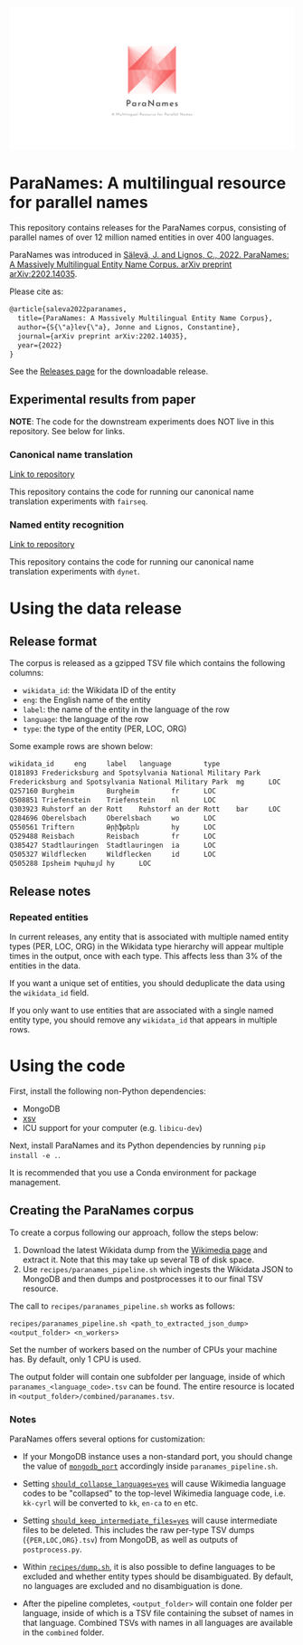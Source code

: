 <img src="data/paranames_banner.png"></img>

# ParaNames: A multilingual resource for parallel names

This repository contains releases for the ParaNames corpus, consisting of parallel names of over 12 million named entities in over 400 languages.

ParaNames was introduced in [Sälevä, J. and Lignos, C., 2022. ParaNames: A Massively Multilingual Entity Name Corpus. arXiv preprint arXiv:2202.14035](https://arxiv.org/abs/2202.14035).

Please cite as:
```
@article{saleva2022paranames,
  title={ParaNames: A Massively Multilingual Entity Name Corpus},
  author={S{\"a}lev{\"a}, Jonne and Lignos, Constantine},
  journal={arXiv preprint arXiv:2202.14035},
  year={2022}
}
```

See the [Releases page](https://github.com/bltlab/paranames/releases) for the downloadable release.

## Experimental results from paper

**NOTE**: The code for the downstream experiments does NOT live in this repository. See below for links.

### Canonical name translation

[Link to repository](https://github.com/j0ma/paranames-canonical-name-translation)

This repository contains the code for running our canonical name translation experiments with `fairseq`.

### Named entity recognition

[Link to repository](https://github.com/j0ma/paranames-named-entity-recognition)

This repository contains the code for running our canonical name translation experiments with `dynet`.

# Using the data release

## Release format

The corpus is released as a gzipped TSV file which contains the following columns:

* `wikidata_id`: the Wikidata ID of the entity
* `eng`: the English name of the entity
* `label`: the name of the entity in the language of the row
* `language`: the language of the row
* `type`: the type of the entity (PER, LOC, ORG)

Some example rows are shown below:
```
wikidata_id     eng     label   language        type
Q181893 Fredericksburg and Spotsylvania National Military Park  Fredericksburg and Spotsylvania National Military Park  mg      LOC
Q257160 Burgheim        Burgheim        fr      LOC
Q508851 Triefenstein    Triefenstein    nl      LOC
Q303923 Ruhstorf an der Rott    Ruhstorf an der Rott    bar     LOC
Q284696 Oberelsbach     Oberelsbach     wo      LOC
Q550561 Triftern        Թրիֆթերն        hy      LOC
Q529488 Reisbach        Reisbach        fr      LOC
Q385427 Stadtlauringen  Stadtlauringen  ia      LOC
Q505327 Wildflecken     Wildflecken     id      LOC
Q505288 Ipsheim Իպսհայմ hy      LOC
```


## Release notes

### Repeated entities

In current releases, any entity that is associated with multiple named entity types (PER, LOC, ORG) in the Wikidata type hierarchy will appear multiple times in the output, once with each type. This affects less than 3% of the entities in the data.

If you want a unique set of entities, you should deduplicate the data using the `wikidata_id` field.

If you only want to use entities that are associated with a single named entity type, you should remove any `wikidata_id` that appears in multiple rows.


# Using the code

First, install the following non-Python dependencies:

- MongoDB
- [xsv](https://github.com/BurntSushi/xsv)
- ICU support for your computer (e.g. `libicu-dev`)

Next, install ParaNames and its Python dependencies by running `pip install -e .`.

It is recommended that you use a Conda environment for package management.

## Creating the ParaNames corpus

To create a corpus following our approach, follow the steps below:

1. Download the latest Wikidata dump from the [Wikimedia page](https://dumps.wikimedia.org/wikidatawiki/entities/) and extract it. Note that this may take up several TB of disk space.
2. Use `recipes/paranames_pipeline.sh` which ingests the Wikidata JSON to MongoDB and then dumps and postprocesses it to our final TSV resource.

The call to `recipes/paranames_pipeline.sh` works as follows:

```
recipes/paranames_pipeline.sh <path_to_extracted_json_dump> <output_folder> <n_workers>
```

Set the number of workers based on the number of CPUs your machine has.
By default, only 1 CPU is used.

The output folder will contain one subfolder per language, inside of which `paranames_<language_code>.tsv` can be found.
The entire resource is located in `<output_folder>/combined/paranames.tsv`.

### Notes


ParaNames offers several options for customization:

- If your MongoDB instance uses a non-standard port, you should change the value of [`mongodb_port`](https://github.com/bltlab/paranames/blob/main/recipes/paranames_pipeline.sh#L13) accordingly inside `paranames_pipeline.sh`.

- Setting [`should_collapse_languages=yes`](https://github.com/bltlab/paranames/blob/main/recipes/dump.sh#L17) will cause Wikimedia language codes to be "collapsed" to the top-level Wikimedia language code, i.e. `kk-cyrl` will be converted to `kk`, `en-ca` to `en` etc.

- Setting [`should_keep_intermediate_files=yes`](https://github.com/bltlab/paranames/blob/main/recipes/dump.sh#L18) will cause intermediate files to be deleted. This includes the raw per-type TSV dumps (`{PER,LOC,ORG}.tsv`) from MongoDB, as well as outputs of `postprocess.py`.

- Within [`recipes/dump.sh`](https://github.com/bltlab/paranames/blob/main/recipes/dump.sh), it is also possible to define languages to be excluded and whether entity types should be disambiguated. By default, no languages are excluded and no disambiguation is done.

- After the pipeline completes, `<output_folder>` will contain one folder per language, inside of which is a TSV file containing the subset of names in that language. Combined TSVs with names in all languages are available in the `combined` folder.
